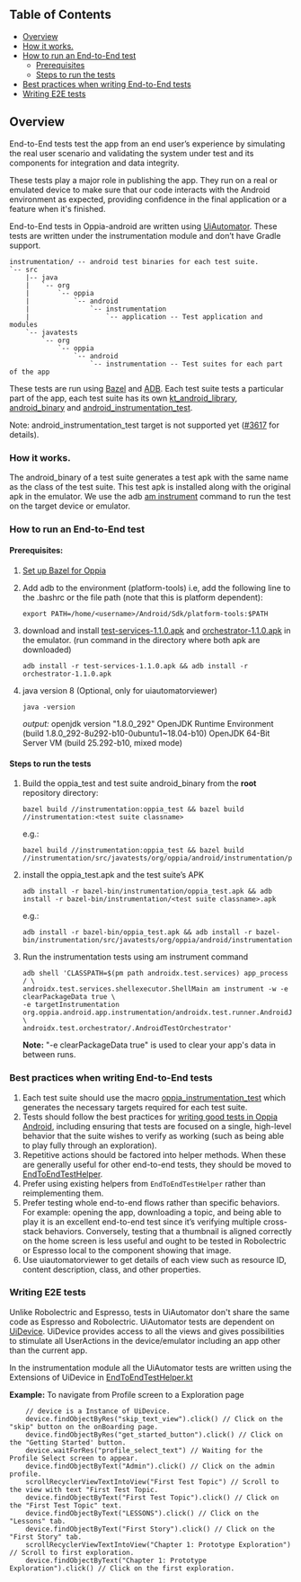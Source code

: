 ## Table of Contents

- [Overview](#overview)
- [How it works.](#how-it-works)
- [How to run an End-to-End test](#how-to-run-an-end-to-end-test)
    - [Prerequisites](#prerequisites)
    - [Steps to run the tests](#steps-to-run-the-tests)
- [Best practices when writing End-to-End tests](#best-practices-when-writing-end-to-end-tests)
- [Writing E2E tests](#writing-e2e-tests)

## Overview

End-to-End tests test the app from an end user’s experience by simulating the real user scenario and validating the system under test and its components for integration and data integrity. 

These tests play a major role in publishing the app. They run on a real or emulated device to make sure that our code interacts with the Android environment as expected, providing confidence in the final application or a feature when it's finished.

End-to-End tests in Oppia-android are written using [UiAutomator](https://developer.android.com/training/testing/ui-automator).
These tests are written under the instrumentation module and don’t have Gradle support.

```
instrumentation/ -- android test binaries for each test suite.
`-- src
    |-- java
    |   `-- org
    |       `-- oppia
    |           `-- android
    |               `-- instrumentation
    |                   `-- application -- Test application and modules
    `-- javatests
        `-- org
            `-- oppia
                `-- android
                    `-- instrumentation -- Test suites for each part of the app

```

These tests are run using [Bazel](https://bazel.build/) and [ADB](https://developer.android.com/studio/command-line/adb).
Each test suite tests a particular part of the app, each test suite has its own [kt_android_library](https://bazelbuild.github.io/rules_kotlin/kotlin#kt_android_library), [android_binary](https://docs.bazel.build/versions/main/be/android.html#android_binary) and [android_instrumentation_test](https://docs.bazel.build/versions/main/be/android.html#android_instrumentation_test).

Note: android_instrumentation_test target is not supported yet ([#3617](https://github.com/oppia/oppia-android/issues/3617) for details).

### How it works.
The android_binary of a test suite generates a test apk with the same name as the class of the test suite. This test apk is installed along with the original apk in the emulator. We use the adb [am instrument](https://developer.android.com/studio/test/command-line#AMSyntax) command to run the test on the target device or emulator.

### How to run an End-to-End test

#### Prerequisites:
1. [Set up Bazel for Oppia](https://github.com/oppia/oppia-android/wiki/Oppia-Bazel-Setup-Instructions#installation)
2. Add adb to the environment (platform-tools) i.e, add the following line to the .bashrc or the file path (note that this is platform dependent):
    ```
    export PATH=/home/<username>/Android/Sdk/platform-tools:$PATH
    ``` 
3. download and install [test-services-1.1.0.apk](https://mvnrepository.com/artifact/androidx.test.services/test-services/1.1.0) and [orchestrator-1.1.0.apk](https://mvnrepository.com/artifact/androidx.test/orchestrator/1.1.0) in the emulator. (run command in the directory where both apk are downloaded)
    ```
    adb install -r test-services-1.1.0.apk && adb install -r orchestrator-1.1.0.apk
    ```

4. java version 8 (Optional, only for uiautomatorviewer)
    ```
    java -version
    ```
    *output:*
    openjdk version "1.8.0_292"
    OpenJDK Runtime Environment (build 1.8.0_292-8u292-b10-0ubuntu1~18.04-b10)
    OpenJDK 64-Bit Server VM (build 25.292-b10, mixed mode)

#### Steps to run the tests

1. Build the oppia_test and test suite android_binary from the **root** repository directory:
    ```
    bazel build //instrumentation:oppia_test && bazel build //instrumentation:<test suite classname>
    ```
    e.g.:
    ```
    bazel build //instrumentation:oppia_test && bazel build //instrumentation/src/javatests/org/oppia/android/instrumentation/player:ExplorationPlayerTestBinary
    ```
2. install the oppia_test.apk and the test suite’s APK
    ```
    adb install -r bazel-bin/instrumentation/oppia_test.apk && adb install -r bazel-bin/instrumentation/<test suite classname>.apk
    ```
    e.g.:
    ```
    adb install -r bazel-bin/oppia_test.apk && adb install -r bazel-bin/instrumentation/src/javatests/org/oppia/android/instrumentation/player/ExplorationPlayerTestBinary.apk
    ```
3. Run the instrumentation tests using am instrument command
    ```
    adb shell 'CLASSPATH=$(pm path androidx.test.services) app_process / \
    androidx.test.services.shellexecutor.ShellMain am instrument -w -e clearPackageData true \
    -e targetInstrumentation org.oppia.android.app.instrumentation/androidx.test.runner.AndroidJUnitRunner \
    androidx.test.orchestrator/.AndroidTestOrchestrator'
    ```
    **Note:** "-e clearPackageData true" is used to clear your app's data in between runs. 

### Best practices when writing End-to-End tests
1. Each test suite should use the macro [oppia_instrumentation_test](https://github.com/oppia/oppia-android/blob/develop/instrumentation/oppia_instrumentation_test.bzl#L7) which generates the necessary targets required for each test suite.
2. Tests should follow the best practices for [writing good tests in Oppia Android](https://github.com/oppia/oppia-android/wiki/Oppia-Android-Testing), including ensuring that tests are focused on a single, high-level behavior that the suite wishes to verify as working (such as being able to play fully through an exploration).
3. Repetitive actions should be factored into helper methods. When these are generally useful for other end-to-end tests, they should be moved to [EndToEndTestHelper](https://github.com/oppia/oppia-android/blob/854071ab6adec35192be6d517ae16d2f3300ebb0/instrumentation/src/java/org/oppia/android/instrumentation/testing/EndToEndTestHelper.kt).
4. Prefer using existing helpers from ``EndToEndTestHelper`` rather than reimplementing them.
5. Prefer testing whole end-to-end flows rather than specific behaviors. For example: opening the app, downloading a topic, and being able to play it is an excellent end-to-end test since it’s verifying multiple cross-stack behaviors. Conversely, testing that a thumbnail is aligned correctly on the home screen is less useful and ought to be tested in Robolectric or Espresso local to the component showing that image.
6. Use uiautomatorviewer to get details of each view such as resource ID, content description, class, and other properties.

### Writing E2E tests
Unlike Robolectric and Espresso, tests in UiAutomator don't share the same code as Espresso and Robolectric. UiAutomator tests are dependent on [UiDevice](https://developer.android.com/reference/androidx/test/uiautomator/UiDevice). UiDevice provides access to all the views and gives possibilities to stimulate all UserActions in the device/emulator including an app other than the current app. 

In the instrumentation module all the UiAutomator tests are written using the Extensions of UiDevice in [EndToEndTestHelper.kt](https://github.com/oppia/oppia-android/blob/develop/instrumentation/src/java/org/oppia/android/instrumentation/testing/EndToEndTestHelper.kt)  

**Example:** 
To navigate from Profile screen to a Exploration page
```
    // device is a Instance of UiDevice.
    device.findObjectByRes("skip_text_view").click() // Click on the "skip" button on the onBoarding page.
    device.findObjectByRes("get_started_button").click() // Click on the "Getting Started' button.
    device.waitForRes("profile_select_text") // Waiting for the Profile Select screen to appear.
    device.findObjectByText("Admin").click() // Click on the admin profile.
    scrollRecyclerViewTextIntoView("First Test Topic") // Scroll to the view with text "First Test Topic.
    device.findObjectByText("First Test Topic").click() // Click on the "First Test Topic" text.
    device.findObjectByText("LESSONS").click() // Click on the "Lessons" tab.
    device.findObjectByText("First Story").click() // Click on the "First Story" tab.
    scrollRecyclerViewTextIntoView("Chapter 1: Prototype Exploration") // Scroll to first exploration.
    device.findObjectByText("Chapter 1: Prototype Exploration").click() // Click on the first exploration.
``` 